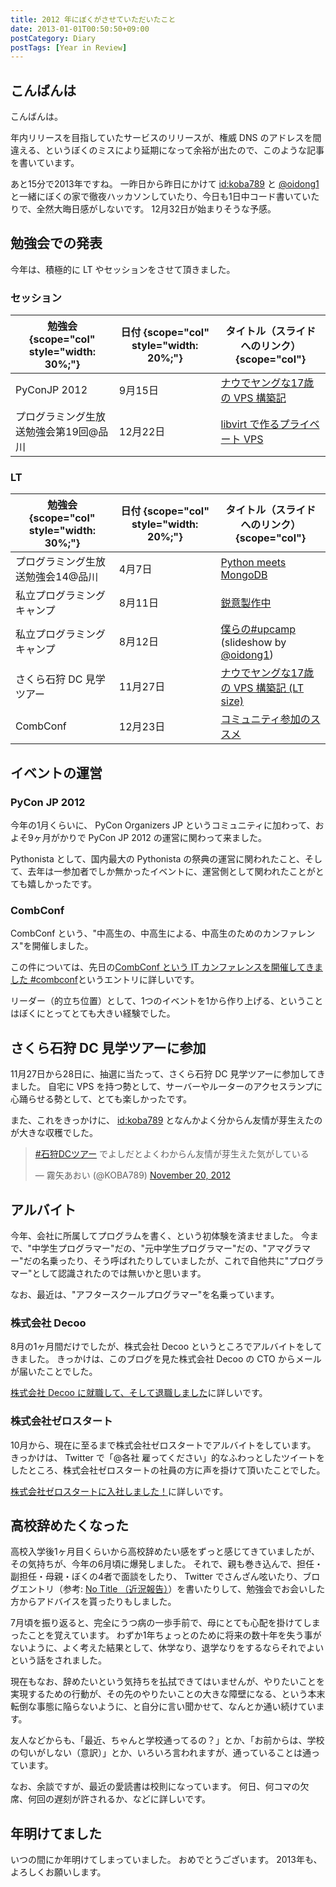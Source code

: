 ```yaml
---
title: 2012 年にぼくがさせていただいたこと
date: 2013-01-01T00:50:50+09:00
postCategory: Diary
postTags: [Year in Review]
---
```


## こんばんは

こんばんは。

年内リリースを目指していたサービスのリリースが、権威 DNS のアドレスを間違える、というぼくのミスにより延期になって余裕が出たので、このような記事を書いています。

あと15分で2013年ですね。
一昨日から昨日にかけて [id:koba789](http://blog.hatena.ne.jp/koba789/) と [@oidong1](http://twitter.com/oidong1) と一緒にぼくの家で徹夜ハッカソンしていたり、今日も1日中コード書いていたりで、全然大晦日感がしないです。
12月32日が始まりそうな予感。

## 勉強会での発表

今年は、積極的に LT やセッションをさせて頂きました。

### セッション

| 勉強会 {scope="col" style="width: 30%;"} | 日付 {scope="col" style="width: 20%;"} | タイトル（スライドへのリンク） {scope="col"}                                                                                                      |
|------------------------------------------|----------------------------------------| ------------------------------------------------------------------------------------------------------------------------------------------------- |
| PyConJP 2012                             | 9月15日                                | [ナウでヤングな17歳の VPS 構築記](https://speakerdeck.com/yosida95/2012-dot-09-dot-15-pycon-jp-2012-%5Bnaudeyanguna17sui-falsevps-gou-zhu-ji-%5D) |
| プログラミング生放送勉強会第19回@品川    | 12月22日                               | [libvirt で作るプライベート VPS](https://speakerdeck.com/yosida95/purosheng-mian-qiang-hui-di-19hui-at-pin-chuan)                                 |

### LT

| 勉強会 {scope="col" style="width: 30%;"} | 日付 {scope="col" style="width: 20%;"} | タイトル（スライドへのリンク） {scope="col"}                                                                            |
|------------------------------------------|----------------------------------------|-------------------------------------------------------------------------------------------------------------------------|
| プログラミング生放送勉強会14@品川        | 4月7日                                 | [Python meets MongoDB](https://speakerdeck.com/yosida95/14)                                                             |
| 私立プログラミングキャンプ               | 8月11日                                | [鋭意製作中](https://speakerdeck.com/yosida95/number-upcamp)                                                            |
| 私立プログラミングキャンプ               | 8月12日                                | [僕らの#upcamp](https://speakerdeck.com/yosida95/number-upcamp-1) (slideshow by [@oidong1](http://twitter.com/oidong1)) |
| さくら石狩 DC 見学ツアー                 | 11月27日                               | [ナウでヤングな17歳の VPS 構築記 (LT size)](https://speakerdeck.com/yosida95/2012-dot-11-dot-27-number-shi-shou-dctua)  |
| CombConf                                 | 12月23日                               | [コミュニティ参加のススメ](https://speakerdeck.com/yosida95/2012-dot-12-dot-23-combconf)                                |

## イベントの運営

### PyCon JP 2012

今年の1月くらいに、 PyCon Organizers JP というコミュニティに加わって、およそ9ヶ月がかりで PyCon JP 2012 の運営に関わって来ました。

Pythonista として、国内最大の Pythonista の祭典の運営に関われたこと、そして、去年は一参加者でしか無かったイベントに、運営側として関われたことがとても嬉しかったです。

### CombConf

CombConf という、"中高生の、中高生による、中高生のためのカンファレンス"を開催しました。

この件については、先日の[CombConf という IT カンファレンスを開催してきました #combconf]というエントリに詳しいです。

リーダー（的立ち位置）として、1つのイベントを1から作り上げる、ということはぼくにとってとても大きい経験でした。

## さくら石狩 DC 見学ツアーに参加

11月27日から28日に、抽選に当たって、さくら石狩 DC 見学ツアーに参加してきました。
自宅に VPS を持つ勢として、サーバーやルーターのアクセスランプに心踊らせる勢として、とても楽しかったです。

また、これをきっかけに、 [id:koba789](http://blog.hatena.ne.jp/koba789/) となんかよく分からん友情が芽生えたのが大きな収穫でした。

<blockquote class="twitter-tweet" lang="en"><p lang="ja" dir="ltr"><a href="https://twitter.com/hashtag/%E7%9F%B3%E7%8B%A9DC%E3%83%84%E3%82%A2%E3%83%BC?src=hash">#石狩DCツアー</a> でよしだとよくわからん友情が芽生えた気がしている</p>&mdash; 霧矢あおい (@KOBA789) <a href="https://twitter.com/KOBA789/status/270884243926810624">November 20, 2012</a></blockquote>

## アルバイト

今年、会社に所属してプログラムを書く、という初体験を済ませました。
今まで、"中学生プログラマー"だの、"元中学生プログラマー"だの、"アマグラマー"だの名乗ったり、そう呼ばれたりしていましたが、これで自他共に"プログラマー"として認識されたのでは無いかと思います。

なお、最近は、"アフタースクールプログラマー"を名乗っています。

### 株式会社 Decoo

8月の1ヶ月間だけでしたが、株式会社 Decoo というところでアルバイトをしてきました。
きっかけは、このブログを見た株式会社 Decoo の CTO からメールが届いたことでした。

[株式会社 Decoo に就職して、そして退職しました]に詳しいです。

### 株式会社ゼロスタート

10月から、現在に至るまで株式会社ゼロスタートでアルバイトをしています。
きっかけは、 Twitter で「@各社 雇ってください」的なふわっとしたツイートをしたところ、株式会社ゼロスタートの社員の方に声を掛けて頂いたことでした。

[株式会社ゼロスタートに入社しました！]に詳しいです。

## 高校辞めたくなった

高校入学後1ヶ月目くらいから高校辞めたい感をずっと感じてきていましたが、その気持ちが、今年の6月頃に爆発しました。
それで、親も巻き込んで、担任・副担任・母親・ぼくの4者で面談をしたり、 Twitter でさんざん呟いたり、ブログエントリ（参考: [No Title （近況報告）]）を書いたりして、勉強会でお会いした方からアドバイスを貰ったりもしました。

7月頃を振り返ると、完全にうつ病の一歩手前で、母にとても心配を掛けてしまったことを覚えています。
わずか1年ちょっとのために将来の数十年を失う事がないように、よく考えた結果として、休学なり、退学なりをするならそれでよいという話をされました。

現在もなお、辞めたいという気持ちを払拭できてはいませんが、やりたいことを実現するための行動が、その先のやりたいことの大きな障壁になる、という本末転倒な事態に陥らないように、と自分に言い聞かせて、なんとか通い続けています。

友人などからも、「最近、ちゃんと学校通ってるの？」とか、「お前からは、学校の匂いがしない（意訳）」とか、いろいろ言われますが、通っていることは通っています。

なお、余談ですが、最近の愛読書は校則になっています。
何日、何コマの欠席、何回の遅刻が許されるか、などに詳しいです。

## 年明けてました

いつの間にか年明けてしまっていました。
おめでとうございます。
2013年も、よろしくお願いします。

[combconf という it カンファレンスを開催してきました #combconf]: /2012/12/25/064109.html
[no title （近況報告）]: /2012/05/15/082821.html
[株式会社 decoo に就職して、そして退職しました]: /2012/09/03/211203.html
[株式会社ゼロスタートに入社しました！]: /2012/10/13/222109.html
